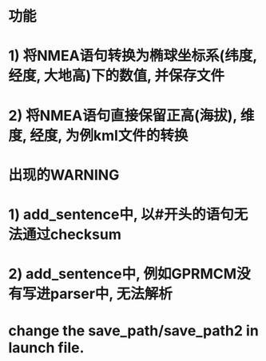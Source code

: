 # 功能
# 1) 将NMEA语句转换为椭球坐标系(纬度, 经度, 大地高)下的数值, 并保存文件
# 2) 将NMEA语句直接保留正高(海拔), 维度, 经度, 为例kml文件的转换

# 出现的WARNING
# 1) add_sentence中, 以#开头的语句无法通过checksum
# 2) add_sentence中, 例如GPRMCM没有写进parser中, 无法解析

# change the save_path/save_path2 in launch file.
